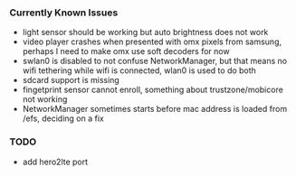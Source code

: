 ### Currently Known Issues
- light sensor should be working but auto brightness does not work
- video player crashes when presented with omx pixels from samsung, perhaps I need to make omx use soft decoders for now
- swlan0 is disabled to not confuse NetworkManager, but that means no wifi tethering while wifi is connected, wlan0 is used to do both
- sdcard support is missing
- fingetprint sensor cannot enroll, something about trustzone/mobicore not working
- NetworkManager sometimes starts before mac address is loaded from /efs, deciding on a fix

### TODO
- add hero2lte port

